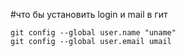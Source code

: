 #что бы установить login и mail в гит

    git config --global user.name "uname"
    git config --global user.email umail
